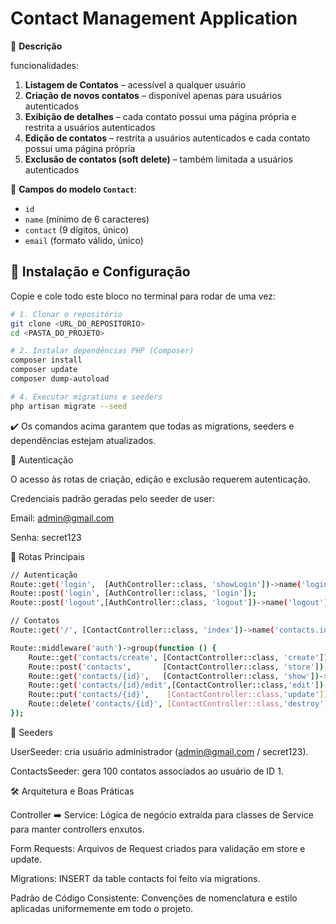 # Contact Management Application

🎯 **Descrição**

funcionalidades:

1. **Listagem de Contatos** – acessível a qualquer usuário
2. **Criação de novos contatos** – disponível apenas para usuários autenticados
3. **Exibição de detalhes** – cada contato possui uma página própria e  restrita a usuários autenticados
4. **Edição de contatos** – restrita a usuários autenticados e cada contato possui uma página própria
5. **Exclusão de contatos (soft delete)** – também limitada a usuários autenticados

📌 **Campos do modelo `Contact`**:
- `id`
- `name` (mínimo de 6 caracteres)
- `contact` (9 dígitos, único)
- `email` (formato válido, único)


## 🚀 Instalação e Configuração

Copie e cole todo este bloco no terminal para rodar de uma vez:

```bash
# 1. Clonar o repositório
git clone <URL_DO_REPOSITORIO>
cd <PASTA_DO_PROJETO>

# 2. Instalar dependências PHP (Composer)
composer install
composer update
composer dump-autoload

# 4. Executar migrations e seeders
php artisan migrate --seed


```
✔️ Os comandos acima garantem que todas as migrations, seeders e dependências estejam atualizados.

🔐 Autenticação

O acesso às rotas de criação, edição e exclusão requerem autenticação.

Credenciais padrão geradas pelo seeder de user:

Email: admin@gmail.com

Senha: secret123

📑 Rotas Principais

```bash
// Autenticação
Route::get('login',  [AuthController::class, 'showLogin'])->name('login');
Route::post('login', [AuthController::class, 'login']);
Route::post('logout',[AuthController::class, 'logout'])->name('logout');

// Contatos
Route::get('/', [ContactController::class, 'index'])->name('contacts.index');

Route::middleware('auth')->group(function () {
    Route::get('contacts/create', [ContactController::class, 'create'])->name('contacts.create');
    Route::post('contacts',       [ContactController::class, 'store'])->name('contacts.store');
    Route::get('contacts/{id}',   [ContactController::class, 'show'])->name('contacts.show');
    Route::get('contacts/{id}/edit',[ContactController::class,'edit'])->name('contacts.edit');
    Route::put('contacts/{id}',    [ContactController::class,'update'])->name('contacts.update');
    Route::delete('contacts/{id}', [ContactController::class,'destroy'])->name('contacts.destroy');
});
```

🌱 Seeders

UserSeeder: cria usuário administrador (admin@gmail.com / secret123).

ContactsSeeder: gera 100 contatos associados ao usuário de ID 1.

🛠️ Arquitetura e Boas Práticas

Controller ➡️ Service: Lógica de negócio extraída para classes de Service para manter controllers enxutos.

Form Requests: Arquivos de Request criados para validação em store e update.

Migrations: INSERT da table contacts foi feito via migrations.

Padrão de Código Consistente: Convenções de nomenclatura e estilo aplicadas uniformemente em todo o projeto.



